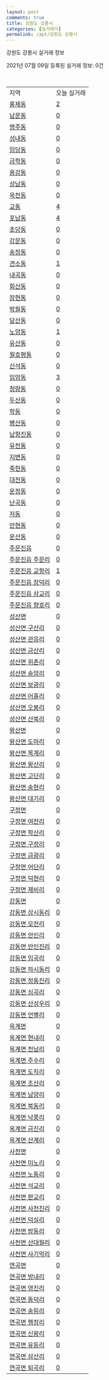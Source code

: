 ```yaml
---
layout: post
comments: true
title: 강원도 강릉시
categories: [실거래가]
permalink: /apt/강원도 강릉시
---
```


강원도 강릉시 실거래 정보

2021년 07월 09일 등록된 실거래 정보: 0건

<script type="text/javascript">
  google.charts.load('current', {'packages':['corechart']});
  google.charts.setOnLoadCallback(drawChart);

  function drawChart() {
    var data = google.visualization.arrayToDataTable([['거래일', '매매', '전월세', '전매'], ['20-07', 215, 129, 13], ['20-08', 278, 184, 12], ['20-09', 279, 140, 14], ['20-10', 358, 272, 24], ['20-11', 345, 262, 35], ['20-12', 360, 248, 36], ['21-01', 345, 243, 27], ['21-02', 322, 212, 45], ['21-03', 386, 191, 61], ['21-04', 349, 165, 23], ['21-05', 335, 163, 37], ['21-06', 279, 126, 11], ['21-07', 32, 15, 2]]);

    var options = {
      title: '최근 유형별 거래량 추이',
      legend: { position: 'bottom' }
    };

    var chart = new google.visualization.LineChart(document.getElementById('columnchart_material'));
    chart.draw(data, (options));
  }
</script>

<div id="columnchart_material" style="width: 95%; margin-left: -35px"></div>
<br>
<table class="sortable">
  <tr>
    <td>지역</td>
    <td>오늘 실거래</td>
  </tr>

  
  <tr class="item">
    <td><a href="강원도 강릉시 홍제동">홍제동</a></td>
    <td><a href="강원도 강릉시 홍제동">2</a></td>
  </tr>
    

  <tr class="item">
    <td><a href="강원도 강릉시 남문동">남문동</a></td>
    <td><a href="강원도 강릉시 남문동">0</a></td>
  </tr>
    

  <tr class="item">
    <td><a href="강원도 강릉시 명주동">명주동</a></td>
    <td><a href="강원도 강릉시 명주동">0</a></td>
  </tr>
    

  <tr class="item">
    <td><a href="강원도 강릉시 성내동">성내동</a></td>
    <td><a href="강원도 강릉시 성내동">0</a></td>
  </tr>
    

  <tr class="item">
    <td><a href="강원도 강릉시 임당동">임당동</a></td>
    <td><a href="강원도 강릉시 임당동">0</a></td>
  </tr>
    

  <tr class="item">
    <td><a href="강원도 강릉시 금학동">금학동</a></td>
    <td><a href="강원도 강릉시 금학동">0</a></td>
  </tr>
    

  <tr class="item">
    <td><a href="강원도 강릉시 용강동">용강동</a></td>
    <td><a href="강원도 강릉시 용강동">0</a></td>
  </tr>
    

  <tr class="item">
    <td><a href="강원도 강릉시 성남동">성남동</a></td>
    <td><a href="강원도 강릉시 성남동">0</a></td>
  </tr>
    

  <tr class="item">
    <td><a href="강원도 강릉시 옥천동">옥천동</a></td>
    <td><a href="강원도 강릉시 옥천동">0</a></td>
  </tr>
    

  <tr class="item">
    <td><a href="강원도 강릉시 교동">교동</a></td>
    <td><a href="강원도 강릉시 교동">4</a></td>
  </tr>
    

  <tr class="item">
    <td><a href="강원도 강릉시 포남동">포남동</a></td>
    <td><a href="강원도 강릉시 포남동">4</a></td>
  </tr>
    

  <tr class="item">
    <td><a href="강원도 강릉시 초당동">초당동</a></td>
    <td><a href="강원도 강릉시 초당동">0</a></td>
  </tr>
    

  <tr class="item">
    <td><a href="강원도 강릉시 강문동">강문동</a></td>
    <td><a href="강원도 강릉시 강문동">0</a></td>
  </tr>
    

  <tr class="item">
    <td><a href="강원도 강릉시 송정동">송정동</a></td>
    <td><a href="강원도 강릉시 송정동">0</a></td>
  </tr>
    

  <tr class="item">
    <td><a href="강원도 강릉시 견소동">견소동</a></td>
    <td><a href="강원도 강릉시 견소동">1</a></td>
  </tr>
    

  <tr class="item">
    <td><a href="강원도 강릉시 내곡동">내곡동</a></td>
    <td><a href="강원도 강릉시 내곡동">0</a></td>
  </tr>
    

  <tr class="item">
    <td><a href="강원도 강릉시 회산동">회산동</a></td>
    <td><a href="강원도 강릉시 회산동">0</a></td>
  </tr>
    

  <tr class="item">
    <td><a href="강원도 강릉시 장현동">장현동</a></td>
    <td><a href="강원도 강릉시 장현동">0</a></td>
  </tr>
    

  <tr class="item">
    <td><a href="강원도 강릉시 박월동">박월동</a></td>
    <td><a href="강원도 강릉시 박월동">0</a></td>
  </tr>
    

  <tr class="item">
    <td><a href="강원도 강릉시 담산동">담산동</a></td>
    <td><a href="강원도 강릉시 담산동">0</a></td>
  </tr>
    

  <tr class="item">
    <td><a href="강원도 강릉시 노암동">노암동</a></td>
    <td><a href="강원도 강릉시 노암동">1</a></td>
  </tr>
    

  <tr class="item">
    <td><a href="강원도 강릉시 유산동">유산동</a></td>
    <td><a href="강원도 강릉시 유산동">0</a></td>
  </tr>
    

  <tr class="item">
    <td><a href="강원도 강릉시 월호평동">월호평동</a></td>
    <td><a href="강원도 강릉시 월호평동">0</a></td>
  </tr>
    

  <tr class="item">
    <td><a href="강원도 강릉시 신석동">신석동</a></td>
    <td><a href="강원도 강릉시 신석동">0</a></td>
  </tr>
    

  <tr class="item">
    <td><a href="강원도 강릉시 입암동">입암동</a></td>
    <td><a href="강원도 강릉시 입암동">3</a></td>
  </tr>
    

  <tr class="item">
    <td><a href="강원도 강릉시 청량동">청량동</a></td>
    <td><a href="강원도 강릉시 청량동">0</a></td>
  </tr>
    

  <tr class="item">
    <td><a href="강원도 강릉시 두산동">두산동</a></td>
    <td><a href="강원도 강릉시 두산동">0</a></td>
  </tr>
    

  <tr class="item">
    <td><a href="강원도 강릉시 학동">학동</a></td>
    <td><a href="강원도 강릉시 학동">0</a></td>
  </tr>
    

  <tr class="item">
    <td><a href="강원도 강릉시 병산동">병산동</a></td>
    <td><a href="강원도 강릉시 병산동">0</a></td>
  </tr>
    

  <tr class="item">
    <td><a href="강원도 강릉시 남항진동">남항진동</a></td>
    <td><a href="강원도 강릉시 남항진동">0</a></td>
  </tr>
    

  <tr class="item">
    <td><a href="강원도 강릉시 유천동">유천동</a></td>
    <td><a href="강원도 강릉시 유천동">0</a></td>
  </tr>
    

  <tr class="item">
    <td><a href="강원도 강릉시 지변동">지변동</a></td>
    <td><a href="강원도 강릉시 지변동">0</a></td>
  </tr>
    

  <tr class="item">
    <td><a href="강원도 강릉시 죽헌동">죽헌동</a></td>
    <td><a href="강원도 강릉시 죽헌동">0</a></td>
  </tr>
    

  <tr class="item">
    <td><a href="강원도 강릉시 대전동">대전동</a></td>
    <td><a href="강원도 강릉시 대전동">0</a></td>
  </tr>
    

  <tr class="item">
    <td><a href="강원도 강릉시 운정동">운정동</a></td>
    <td><a href="강원도 강릉시 운정동">0</a></td>
  </tr>
    

  <tr class="item">
    <td><a href="강원도 강릉시 난곡동">난곡동</a></td>
    <td><a href="강원도 강릉시 난곡동">0</a></td>
  </tr>
    

  <tr class="item">
    <td><a href="강원도 강릉시 저동">저동</a></td>
    <td><a href="강원도 강릉시 저동">0</a></td>
  </tr>
    

  <tr class="item">
    <td><a href="강원도 강릉시 안현동">안현동</a></td>
    <td><a href="강원도 강릉시 안현동">0</a></td>
  </tr>
    

  <tr class="item">
    <td><a href="강원도 강릉시 운산동">운산동</a></td>
    <td><a href="강원도 강릉시 운산동">0</a></td>
  </tr>
    

  <tr class="item">
    <td><a href="강원도 강릉시 주문진읍">주문진읍</a></td>
    <td><a href="강원도 강릉시 주문진읍">0</a></td>
  </tr>
    

  <tr class="item">
    <td><a href="강원도 강릉시 주문진읍 주문리">주문진읍 주문리</a></td>
    <td><a href="강원도 강릉시 주문진읍 주문리">0</a></td>
  </tr>
    

  <tr class="item">
    <td><a href="강원도 강릉시 주문진읍 교항리">주문진읍 교항리</a></td>
    <td><a href="강원도 강릉시 주문진읍 교항리">1</a></td>
  </tr>
    

  <tr class="item">
    <td><a href="강원도 강릉시 주문진읍 장덕리">주문진읍 장덕리</a></td>
    <td><a href="강원도 강릉시 주문진읍 장덕리">0</a></td>
  </tr>
    

  <tr class="item">
    <td><a href="강원도 강릉시 주문진읍 삼교리">주문진읍 삼교리</a></td>
    <td><a href="강원도 강릉시 주문진읍 삼교리">0</a></td>
  </tr>
    

  <tr class="item">
    <td><a href="강원도 강릉시 주문진읍 향호리">주문진읍 향호리</a></td>
    <td><a href="강원도 강릉시 주문진읍 향호리">0</a></td>
  </tr>
    

  <tr class="item">
    <td><a href="강원도 강릉시 성산면">성산면</a></td>
    <td><a href="강원도 강릉시 성산면">0</a></td>
  </tr>
    

  <tr class="item">
    <td><a href="강원도 강릉시 성산면 구산리">성산면 구산리</a></td>
    <td><a href="강원도 강릉시 성산면 구산리">0</a></td>
  </tr>
    

  <tr class="item">
    <td><a href="강원도 강릉시 성산면 관음리">성산면 관음리</a></td>
    <td><a href="강원도 강릉시 성산면 관음리">0</a></td>
  </tr>
    

  <tr class="item">
    <td><a href="강원도 강릉시 성산면 금산리">성산면 금산리</a></td>
    <td><a href="강원도 강릉시 성산면 금산리">0</a></td>
  </tr>
    

  <tr class="item">
    <td><a href="강원도 강릉시 성산면 위촌리">성산면 위촌리</a></td>
    <td><a href="강원도 강릉시 성산면 위촌리">0</a></td>
  </tr>
    

  <tr class="item">
    <td><a href="강원도 강릉시 성산면 송암리">성산면 송암리</a></td>
    <td><a href="강원도 강릉시 성산면 송암리">0</a></td>
  </tr>
    

  <tr class="item">
    <td><a href="강원도 강릉시 성산면 보광리">성산면 보광리</a></td>
    <td><a href="강원도 강릉시 성산면 보광리">0</a></td>
  </tr>
    

  <tr class="item">
    <td><a href="강원도 강릉시 성산면 어흘리">성산면 어흘리</a></td>
    <td><a href="강원도 강릉시 성산면 어흘리">0</a></td>
  </tr>
    

  <tr class="item">
    <td><a href="강원도 강릉시 성산면 오봉리">성산면 오봉리</a></td>
    <td><a href="강원도 강릉시 성산면 오봉리">0</a></td>
  </tr>
    

  <tr class="item">
    <td><a href="강원도 강릉시 성산면 산북리">성산면 산북리</a></td>
    <td><a href="강원도 강릉시 성산면 산북리">0</a></td>
  </tr>
    

  <tr class="item">
    <td><a href="강원도 강릉시 왕산면">왕산면</a></td>
    <td><a href="강원도 강릉시 왕산면">0</a></td>
  </tr>
    

  <tr class="item">
    <td><a href="강원도 강릉시 왕산면 도마리">왕산면 도마리</a></td>
    <td><a href="강원도 강릉시 왕산면 도마리">0</a></td>
  </tr>
    

  <tr class="item">
    <td><a href="강원도 강릉시 왕산면 목계리">왕산면 목계리</a></td>
    <td><a href="강원도 강릉시 왕산면 목계리">0</a></td>
  </tr>
    

  <tr class="item">
    <td><a href="강원도 강릉시 왕산면 왕산리">왕산면 왕산리</a></td>
    <td><a href="강원도 강릉시 왕산면 왕산리">0</a></td>
  </tr>
    

  <tr class="item">
    <td><a href="강원도 강릉시 왕산면 고단리">왕산면 고단리</a></td>
    <td><a href="강원도 강릉시 왕산면 고단리">0</a></td>
  </tr>
    

  <tr class="item">
    <td><a href="강원도 강릉시 왕산면 송현리">왕산면 송현리</a></td>
    <td><a href="강원도 강릉시 왕산면 송현리">0</a></td>
  </tr>
    

  <tr class="item">
    <td><a href="강원도 강릉시 왕산면 대기리">왕산면 대기리</a></td>
    <td><a href="강원도 강릉시 왕산면 대기리">0</a></td>
  </tr>
    

  <tr class="item">
    <td><a href="강원도 강릉시 구정면">구정면</a></td>
    <td><a href="강원도 강릉시 구정면">0</a></td>
  </tr>
    

  <tr class="item">
    <td><a href="강원도 강릉시 구정면 여찬리">구정면 여찬리</a></td>
    <td><a href="강원도 강릉시 구정면 여찬리">0</a></td>
  </tr>
    

  <tr class="item">
    <td><a href="강원도 강릉시 구정면 학산리">구정면 학산리</a></td>
    <td><a href="강원도 강릉시 구정면 학산리">0</a></td>
  </tr>
    

  <tr class="item">
    <td><a href="강원도 강릉시 구정면 구정리">구정면 구정리</a></td>
    <td><a href="강원도 강릉시 구정면 구정리">0</a></td>
  </tr>
    

  <tr class="item">
    <td><a href="강원도 강릉시 구정면 금광리">구정면 금광리</a></td>
    <td><a href="강원도 강릉시 구정면 금광리">0</a></td>
  </tr>
    

  <tr class="item">
    <td><a href="강원도 강릉시 구정면 어단리">구정면 어단리</a></td>
    <td><a href="강원도 강릉시 구정면 어단리">0</a></td>
  </tr>
    

  <tr class="item">
    <td><a href="강원도 강릉시 구정면 덕현리">구정면 덕현리</a></td>
    <td><a href="강원도 강릉시 구정면 덕현리">0</a></td>
  </tr>
    

  <tr class="item">
    <td><a href="강원도 강릉시 구정면 제비리">구정면 제비리</a></td>
    <td><a href="강원도 강릉시 구정면 제비리">0</a></td>
  </tr>
    

  <tr class="item">
    <td><a href="강원도 강릉시 강동면">강동면</a></td>
    <td><a href="강원도 강릉시 강동면">0</a></td>
  </tr>
    

  <tr class="item">
    <td><a href="강원도 강릉시 강동면 상시동리">강동면 상시동리</a></td>
    <td><a href="강원도 강릉시 강동면 상시동리">0</a></td>
  </tr>
    

  <tr class="item">
    <td><a href="강원도 강릉시 강동면 모전리">강동면 모전리</a></td>
    <td><a href="강원도 강릉시 강동면 모전리">0</a></td>
  </tr>
    

  <tr class="item">
    <td><a href="강원도 강릉시 강동면 안인리">강동면 안인리</a></td>
    <td><a href="강원도 강릉시 강동면 안인리">0</a></td>
  </tr>
    

  <tr class="item">
    <td><a href="강원도 강릉시 강동면 안인진리">강동면 안인진리</a></td>
    <td><a href="강원도 강릉시 강동면 안인진리">0</a></td>
  </tr>
    

  <tr class="item">
    <td><a href="강원도 강릉시 강동면 임곡리">강동면 임곡리</a></td>
    <td><a href="강원도 강릉시 강동면 임곡리">0</a></td>
  </tr>
    

  <tr class="item">
    <td><a href="강원도 강릉시 강동면 하시동리">강동면 하시동리</a></td>
    <td><a href="강원도 강릉시 강동면 하시동리">0</a></td>
  </tr>
    

  <tr class="item">
    <td><a href="강원도 강릉시 강동면 정동진리">강동면 정동진리</a></td>
    <td><a href="강원도 강릉시 강동면 정동진리">0</a></td>
  </tr>
    

  <tr class="item">
    <td><a href="강원도 강릉시 강동면 심곡리">강동면 심곡리</a></td>
    <td><a href="강원도 강릉시 강동면 심곡리">0</a></td>
  </tr>
    

  <tr class="item">
    <td><a href="강원도 강릉시 강동면 산성우리">강동면 산성우리</a></td>
    <td><a href="강원도 강릉시 강동면 산성우리">0</a></td>
  </tr>
    

  <tr class="item">
    <td><a href="강원도 강릉시 강동면 언별리">강동면 언별리</a></td>
    <td><a href="강원도 강릉시 강동면 언별리">0</a></td>
  </tr>
    

  <tr class="item">
    <td><a href="강원도 강릉시 옥계면">옥계면</a></td>
    <td><a href="강원도 강릉시 옥계면">0</a></td>
  </tr>
    

  <tr class="item">
    <td><a href="강원도 강릉시 옥계면 현내리">옥계면 현내리</a></td>
    <td><a href="강원도 강릉시 옥계면 현내리">0</a></td>
  </tr>
    

  <tr class="item">
    <td><a href="강원도 강릉시 옥계면 천남리">옥계면 천남리</a></td>
    <td><a href="강원도 강릉시 옥계면 천남리">0</a></td>
  </tr>
    

  <tr class="item">
    <td><a href="강원도 강릉시 옥계면 주수리">옥계면 주수리</a></td>
    <td><a href="강원도 강릉시 옥계면 주수리">0</a></td>
  </tr>
    

  <tr class="item">
    <td><a href="강원도 강릉시 옥계면 도직리">옥계면 도직리</a></td>
    <td><a href="강원도 강릉시 옥계면 도직리">0</a></td>
  </tr>
    

  <tr class="item">
    <td><a href="강원도 강릉시 옥계면 조산리">옥계면 조산리</a></td>
    <td><a href="강원도 강릉시 옥계면 조산리">0</a></td>
  </tr>
    

  <tr class="item">
    <td><a href="강원도 강릉시 옥계면 남양리">옥계면 남양리</a></td>
    <td><a href="강원도 강릉시 옥계면 남양리">0</a></td>
  </tr>
    

  <tr class="item">
    <td><a href="강원도 강릉시 옥계면 북동리">옥계면 북동리</a></td>
    <td><a href="강원도 강릉시 옥계면 북동리">0</a></td>
  </tr>
    

  <tr class="item">
    <td><a href="강원도 강릉시 옥계면 낙풍리">옥계면 낙풍리</a></td>
    <td><a href="강원도 강릉시 옥계면 낙풍리">0</a></td>
  </tr>
    

  <tr class="item">
    <td><a href="강원도 강릉시 옥계면 금진리">옥계면 금진리</a></td>
    <td><a href="강원도 강릉시 옥계면 금진리">0</a></td>
  </tr>
    

  <tr class="item">
    <td><a href="강원도 강릉시 옥계면 산계리">옥계면 산계리</a></td>
    <td><a href="강원도 강릉시 옥계면 산계리">0</a></td>
  </tr>
    

  <tr class="item">
    <td><a href="강원도 강릉시 사천면">사천면</a></td>
    <td><a href="강원도 강릉시 사천면">0</a></td>
  </tr>
    

  <tr class="item">
    <td><a href="강원도 강릉시 사천면 미노리">사천면 미노리</a></td>
    <td><a href="강원도 강릉시 사천면 미노리">0</a></td>
  </tr>
    

  <tr class="item">
    <td><a href="강원도 강릉시 사천면 노동리">사천면 노동리</a></td>
    <td><a href="강원도 강릉시 사천면 노동리">0</a></td>
  </tr>
    

  <tr class="item">
    <td><a href="강원도 강릉시 사천면 석교리">사천면 석교리</a></td>
    <td><a href="강원도 강릉시 사천면 석교리">0</a></td>
  </tr>
    

  <tr class="item">
    <td><a href="강원도 강릉시 사천면 판교리">사천면 판교리</a></td>
    <td><a href="강원도 강릉시 사천면 판교리">0</a></td>
  </tr>
    

  <tr class="item">
    <td><a href="강원도 강릉시 사천면 사천진리">사천면 사천진리</a></td>
    <td><a href="강원도 강릉시 사천면 사천진리">0</a></td>
  </tr>
    

  <tr class="item">
    <td><a href="강원도 강릉시 사천면 덕실리">사천면 덕실리</a></td>
    <td><a href="강원도 강릉시 사천면 덕실리">0</a></td>
  </tr>
    

  <tr class="item">
    <td><a href="강원도 강릉시 사천면 방동리">사천면 방동리</a></td>
    <td><a href="강원도 강릉시 사천면 방동리">0</a></td>
  </tr>
    

  <tr class="item">
    <td><a href="강원도 강릉시 사천면 산대월리">사천면 산대월리</a></td>
    <td><a href="강원도 강릉시 사천면 산대월리">0</a></td>
  </tr>
    

  <tr class="item">
    <td><a href="강원도 강릉시 사천면 사기막리">사천면 사기막리</a></td>
    <td><a href="강원도 강릉시 사천면 사기막리">0</a></td>
  </tr>
    

  <tr class="item">
    <td><a href="강원도 강릉시 연곡면">연곡면</a></td>
    <td><a href="강원도 강릉시 연곡면">0</a></td>
  </tr>
    

  <tr class="item">
    <td><a href="강원도 강릉시 연곡면 방내리">연곡면 방내리</a></td>
    <td><a href="강원도 강릉시 연곡면 방내리">0</a></td>
  </tr>
    

  <tr class="item">
    <td><a href="강원도 강릉시 연곡면 영진리">연곡면 영진리</a></td>
    <td><a href="강원도 강릉시 연곡면 영진리">0</a></td>
  </tr>
    

  <tr class="item">
    <td><a href="강원도 강릉시 연곡면 동덕리">연곡면 동덕리</a></td>
    <td><a href="강원도 강릉시 연곡면 동덕리">0</a></td>
  </tr>
    

  <tr class="item">
    <td><a href="강원도 강릉시 연곡면 송림리">연곡면 송림리</a></td>
    <td><a href="강원도 강릉시 연곡면 송림리">0</a></td>
  </tr>
    

  <tr class="item">
    <td><a href="강원도 강릉시 연곡면 행정리">연곡면 행정리</a></td>
    <td><a href="강원도 강릉시 연곡면 행정리">0</a></td>
  </tr>
    

  <tr class="item">
    <td><a href="강원도 강릉시 연곡면 신왕리">연곡면 신왕리</a></td>
    <td><a href="강원도 강릉시 연곡면 신왕리">0</a></td>
  </tr>
    

  <tr class="item">
    <td><a href="강원도 강릉시 연곡면 유등리">연곡면 유등리</a></td>
    <td><a href="강원도 강릉시 연곡면 유등리">0</a></td>
  </tr>
    

  <tr class="item">
    <td><a href="강원도 강릉시 연곡면 삼산리">연곡면 삼산리</a></td>
    <td><a href="강원도 강릉시 연곡면 삼산리">0</a></td>
  </tr>
    

  <tr class="item">
    <td><a href="강원도 강릉시 연곡면 퇴곡리">연곡면 퇴곡리</a></td>
    <td><a href="강원도 강릉시 연곡면 퇴곡리">0</a></td>
  </tr>
    


</table>


    